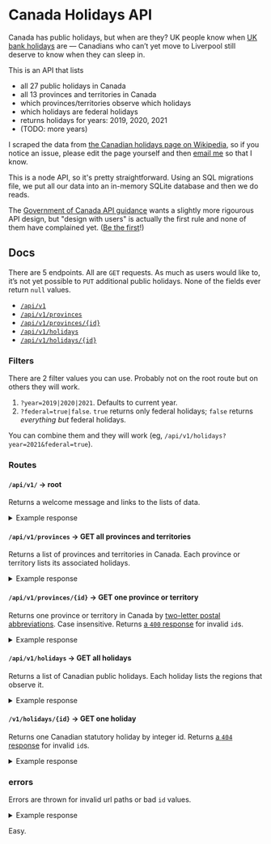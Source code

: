 # Canada Holidays API

Canada has public holidays, but when are they? UK people know when [UK bank holidays](https://www.gov.uk/bank-holidays) are — Canadians who can’t yet move to Liverpool still deserve to know when they can sleep in.

This is an API that lists

- all 27 public holidays in Canada
- all 13 provinces and territories in Canada
- which provinces/territories observe which holidays
- which holidays are federal holidays
- returns holidays for years: 2019, 2020, 2021
- (TODO: more years)

I scraped the data from [the Canadian holidays page on Wikipedia](https://en.wikipedia.org/wiki/Public_holidays_in_Canada), so if you notice an issue, please edit the page yourself and then [email me](mailto:paul@pcraig3.ca) so that I know.

This is a node API, so it's pretty straightforward. Using an SQL migrations file, we put all our data into an in-memory SQLite database and then we do reads.

The [Government of Canada API guidance](https://www.canada.ca/en/government/publicservice/modernizing/government-canada-standards-apis.html) wants a slightly more rigourous API design, but "design with users" is actually the first rule and none of them have complained yet. ([Be the first](mailto:paul@pcraig3.ca)!)

## Docs

There are 5 endpoints.
All are `GET` requests.
As much as users would like to, it’s not yet possible to `PUT` additional public holidays.
None of the fields ever return `null` values.

- [`/api/v1`](https://github.com/pcraig3/hols/blob/master/API.md#apiv1--root)
- [`/api/v1/provinces`](https://github.com/pcraig3/hols/blob/master/API.md#apiv1provinces--get-all-provinces-and-territories)
- [`/api/v1/provinces/{id}`](https://github.com/pcraig3/hols/blob/master/API.md#apiv1provincesid--get-one-province-or-territory)
- [`/api/v1/holidays`](https://github.com/pcraig3/hols/blob/master/API.md#apiv1holidays--get-all-holidays)
- [`/api/v1/holidays/{id}`](https://github.com/pcraig3/hols/blob/master/API.md#v1holidaysid--get-one-holiday)

### Filters

There are 2 filter values you can use. Probably not on the root route but on others they will work.

1. `?year=2019|2020|2021`. Defaults to current year.
2. `?federal=true|false`. `true` returns only federal holidays; `false` returns _everything but_ federal holidays.

You can combine them and they will work (eg, `/api/v1/holidays?year=2021&federal=true`).

### Routes

#### `/api/v1/` → root

Returns a welcome message and links to the lists of data.

<details>
<summary>Example response</summary>

```json
{
  "_links": {
    "holidays": {
      "href": "url"
    },
    "self": {
      "href": "url"
    },
    "provinces": {
      "href": "url"
    }
  },
  "message": "welcome message"
}
```

</details>

#### `/api/v1/provinces` → GET all provinces and territories

Returns a list of provinces and territories in Canada. Each province or territory lists its associated holidays.

<details>
<summary>Example response</summary>

```json
{
  "provinces": [
    {
      "id": "AB",
      "nameEn": "Alberta",
      "nameFr": "Alberta",
      "holidays": [
        {
          "id": 1,
          "date": "2019-01-01",
          "nameEn": "New Year’s Day",
          "nameFr": "Jour de l’An",
          "federal": 1
        },
        ...
      ],
      "nextHoliday": {
        "id": 4,
        "date": "2019-02-18",
        "nameEn": "Family Day",
        "nameFr": "Fête de la famille",
        "federal": 0
      }
    },
    ...
  ]
}
```

</details>

#### `/api/v1/provinces/{id}` → GET one province or territory

Returns one province or territory in Canada by [two-letter postal abbreviations](https://en.wikipedia.org/wiki/Canadian_postal_abbreviations_for_provinces_and_territories#Names_and_abbreviations). Case insensitive. Returns [a `400` response](https://github.com/pcraig3/holidays-canada#errors) for invalid `id`s.

<details>
<summary>Example response</summary>

```json
{
  "province": {
    "id": "AB",
    "nameEn": "Alberta",
    "nameFr": "Alberta",
    "holidays": [
      {
        "id": 1,
        "date": "2019-01-01",
        "nameEn": "New Year’s Day",
        "nameFr": "Jour de l’An",
        "federal": 1
      },
      ...
    ],
    "nextHoliday": {
      "id": 4,
      "date": "2019-02-18",
      "nameEn": "Family Day",
      "nameFr": "Fête de la famille",
      "federal": 0
    }
  }
}
```

</details>

#### `/api/v1/holidays` → GET all holidays

Returns a list of Canadian public holidays. Each holiday lists the regions that observe it.

<details>
<summary>Example response</summary>

```json
{
  "holidays": [
    {
      "id": 1,
      "date": "2019-01-01",
      "nameEn": "New Year’s Day",
      "nameFr": "Jour de l’An",
      "federal": 1,
      "provinces": [
        {
          "id": "AB",
          "nameEn": "Alberta",
          "nameFr": "Alberta"
        },
        ...
      ],
    },
    ...
  ]
}
```

</details>

#### `/v1/holidays/{id}` → GET one holiday

Returns one Canadian statutory holiday by integer id. Returns [a `404` response](https://github.com/pcraig3/holidays-canada#errors) for invalid `id`s.

<details>
<summary>Example response</summary>

```json
{
  "holiday": {
    "id": 1,
    "date": "2019-01-01",
    "nameEn": "New Year’s Day",
    "nameFr": "Jour de l’An",
    "federal": 1,
    "provinces": [
      {
        "id": "AB",
        "nameEn": "Alberta",
        "nameFr": "Alberta"
      },
      ...
    ]
  }
}
```

</details>

### errors

Errors are thrown for invalid url paths or bad `id` values.

<details>
<summary>Example response</summary>

```json
{
  "error": {
    "message": "error message",
    "status": 400,
    "timestamp": "2019-01-27T22:13:56.734Z"
  }
}
```

</details>

Easy.
